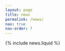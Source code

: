 ```yaml
---
layout: page
title: news
permalink: /news/
nav: true
nav-order: 7
---
```


{% include news.liquid %}
